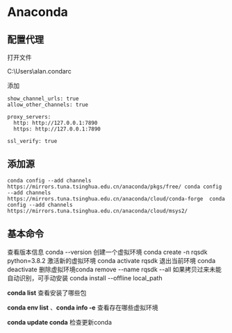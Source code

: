 # Anaconda



## 配置代理

打开文件

C:\Users\alan\.condarc

添加

~~~
show_channel_urls: true
allow_other_channels: true

proxy_servers:
  http: http://127.0.0.1:7890
  https: http://127.0.0.1:7890

ssl_verify: true
~~~



## 添加源

~~~
conda config --add channels https://mirrors.tuna.tsinghua.edu.cn/anaconda/pkgs/free/ conda config --add channels https://mirrors.tuna.tsinghua.edu.cn/anaconda/cloud/conda-forge  conda config --add channels https://mirrors.tuna.tsinghua.edu.cn/anaconda/cloud/msys2/
~~~



## 基本命令

查看版本信息 conda --version
创建一个虚拟环境 conda create -n rqsdk python=3.8.2
激活新的虚拟环境 conda activate rqsdk
退出当前环境 conda deactivate
删除虚拟环境conda remove --name rqsdk --all
如果拷贝过来未能自动识别，可手动安装 conda install --offline local_path

**conda list**     									查看安装了哪些包

**conda env list** 、**conda info -e** 	 查看存在哪些虚拟环境

**conda update conda**      				检查更新conda

